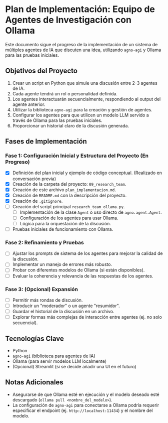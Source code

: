 # Plan de Implementación: Equipo de Agentes de Investigación con Ollama

Este documento sigue el progreso de la implementación de un sistema de múltiples agentes de IA que discuten una idea, utilizando `agno-agi` y Ollama para las pruebas iniciales.

## Objetivos del Proyecto

1. Crear un script en Python que simule una discusión entre 2-3 agentes de IA.
2. Cada agente tendrá un rol o personalidad definida.
3. Los agentes interactuarán secuencialmente, respondiendo al output del agente anterior.
4. Utilizar la biblioteca `agno-agi` para la creación y gestión de agentes.
5. Configurar los agentes para que utilicen un modelo LLM servido a través de Ollama para las pruebas iniciales.
6. Proporcionar un historial claro de la discusión generada.

## Fases de Implementación

### Fase 1: Configuración Inicial y Estructura del Proyecto (En Progreso)

* [x] Definición del plan inicial y ejemplo de código conceptual. (Realizado en conversación previa)
* [x] Creación de la carpeta del proyecto: `09_research_team`.
* [x] Creación de este archivo `plan_implementacion.md`.
* [x] Creación de `README.md` con la descripción del proyecto.
* [x] Creación de `.gitignore`.
* [ ] Creación del script principal `research_team_ollama.py`.
  * [ ] Implementación de la clase `Agent` o uso directo de `agno.agent.Agent`.
  * [ ] Configuración de los agentes para usar Ollama.
  * [ ] Lógica para la orquestación de la discusión.
* [ ] Pruebas iniciales de funcionamiento con Ollama.

### Fase 2: Refinamiento y Pruebas

* [ ] Ajustar los prompts de sistema de los agentes para mejorar la calidad de la discusión.
* [ ] Implementar un manejo de errores más robusto.
* [ ] Probar con diferentes modelos de Ollama (si están disponibles).
* [ ] Evaluar la coherencia y relevancia de las respuestas de los agentes.

### Fase 3: (Opcional) Expansión

* [ ] Permitir más rondas de discusión.
* [ ] Introducir un "moderador" o un agente "resumidor".
* [ ] Guardar el historial de la discusión en un archivo.
* [ ] Explorar formas más complejas de interacción entre agentes (ej. no solo secuencial).

## Tecnologías Clave

* Python
* `agno-agi` (biblioteca para agentes de IA)
* Ollama (para servir modelos LLM localmente)
* (Opcional) Streamlit (si se decide añadir una UI en el futuro)

## Notas Adicionales

* Asegurarse de que Ollama esté en ejecución y el modelo deseado esté descargado (`ollama pull <nombre_del_modelo>`).
* La configuración de `agno-agi` para conectarse a Ollama podría requerir especificar el endpoint (ej. `http://localhost:11434`) y el nombre del modelo.
